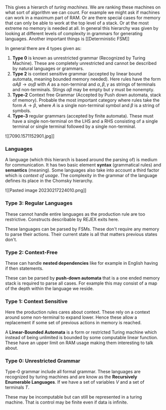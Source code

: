 This gives a hierarch of *turing machines*. We are ranking these machines on what sort of algorithm we can count. For example we might ask if machines can work in a maximum part of RAM. Or are there special cases for memory that can only be able to work at the top level of a stack. Or at the most extreme no memory is needed at all. In general this hierarchy was given by looking at different levels of complexity in grammars for generating languages. Another important things is [[Deterministic FSM]]

In general there are 4 types given as:

1. **Type 0** is known as unrestricted grammar (Recognized by Turing Machine). These are completely unrestricted and cannot be described by natural languages or grammars.
2. **Type 2** is context sensitive grammar (accepted by linear bound automata, meaning bounded memory needed). Here rules have the form $\alpha A\beta\to \alpha\gamma\beta$ with $A$ as a non-terminal and $\alpha,\beta,\gamma$ as strings of terminals and non-terminals. Stings $\alpha\beta$ may be empty but $\gamma$ must be nonempty.
3. **Type-2** Context free Grammar (Accepted by Push down automata, stack of memory). Probable the most important category where rules take the form $A\to\beta$, where $A$ is a single non-terminal symbol and $\beta$ is a string of symbols.
4. **Type-3** regular grammars (accepted by finite automata). These must have a single non-terminal on the LHS and a RHS consisting of a single terminal or single terminal followed by a single non-terminal.

![[7090.1571152901.jpg]]

### Languages
A language (which this hierarch is based around the parsing of) is medium for communication. It has two basic element **syntax** (grammatical rules) and **semantics** (meaning). Some languages also take into account a third factor which is *context of usage*. The complexity in the grammar of the language defines its place in the Chomsky hierarchy.

![[Pasted image 20230217224010.png]]

### Type 3: Regular Languages
These cannot handle entire languages as the production rule are too restrictive. Constructs describable by REJEX exits here.

These languages can be parsed by FSMs. These don't require any memory to parse their actions. Their current state is all that matters previous states don't.

### Type 2: Context-Free
These can handle **nested dependencies** like for example in English having if then statements.

These can be parsed by **push-down automata** that is a one ended memory stack is required to parse all cases. For example this may consist of a map of the depth within the language we reside.

### Type 1: Context Sensitive
Here the production rules cares about context. These rely on a context around some non-terminal to expand lower. Hence these allow a replacement if some set of previous actions in memory is reached.

A **Linear-Bounded Automata** is a form or restricted Turing machine which instead of being unlimited is bounded by some computable linear function. These have an upper limit on RAM usage making them interesting to talk about.

### Type 0: Unrestricted Grammar
Type-0 grammar include all formal grammar. These languages are recognized by turing machines and are know as the **Recursively Enumerable Languages**. If we have a set of variables $V$ and a set of terminals $T$.

These may be incomputable but can still be represented in a turing machine. That is control may be finite even if data is infinite.

